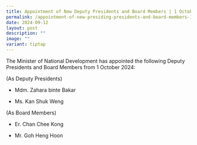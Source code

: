 ```yaml
---
title: Appointment of New Deputy Presidents and Board Members | 1 October 2024
permalink: /appointment-of-new-presiding-presidents-and-board-members-1-october-2024/
date: 2024-09-12
layout: post
description: ""
image: ""
variant: tiptap
---
```

<p>The Minister of National Development has appointed the following Deputy
Presidents and Board Members from 1 October 2024:</p>
<p>(As Deputy Presidents)</p>
<ul data-tight="true" class="tight">
<li>
<p>Mdm. Zahara binte Bakar</p>
</li>
<li>
<p>Ms. Kan Shuk Weng</p>
<p></p>
</li>
</ul>
<p>(As Board Members)</p>
<ul data-tight="true" class="tight">
<li>
<p>Er. Chan Chee Kong</p>
</li>
<li>
<p>Mr. Goh Heng Hoon</p>
</li>
</ul>
<p></p>